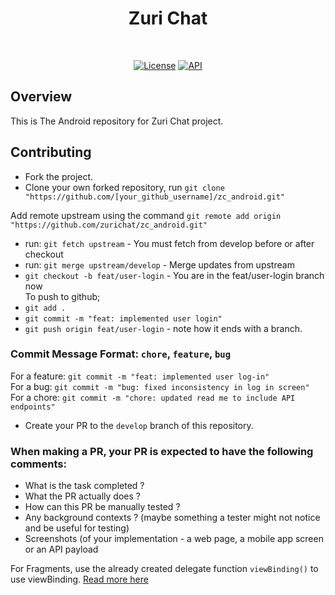<h1 align="center">Zuri Chat</h1></br>
<p align="center">
  <a href="https://github.com/zurichat/zc_android/actions/workflows/android_build.yml"><img alt="License" src="https://github.com/zurichat/zc_android/actions/workflows/android_build.yml/badge.svg"/></a>
  <a href="https://android-arsenal.com/api?level=21"><img alt="API" src="https://img.shields.io/badge/API-21%2B-brightgreen.svg?style=flat"/></a>
</p>

## Overview
This is The Android repository for Zuri Chat project.

## Contributing
- Fork the project.
- Clone your own forked repository, run `git clone "https://github.com/[your_github_username]/zc_android.git"`

Add remote upstream using the command `git remote add origin "https://github.com/zurichat/zc_android.git"`

- run: `git fetch upstream` - You must fetch from develop before or after checkout<br/>
- run: `git merge upstream/develop` - Merge updates from upstream<br/>
- `git checkout -b feat/user-login` - You are in the feat/user-login branch now<br/>
To push to github;<br/>
- `git add .`<br/>
- `git commit -m "feat: implemented user login"`<br/>
- `git push origin feat/user-login` - note how it ends with a branch. <br/>

### Commit Message Format: `chore`, `feature`, `bug`
For a feature: `git commit -m "feat: implemented user log-in"`<br/>
For a bug: `git commit -m "bug: fixed inconsistency in log in screen"`<br/>
For a chore: `git commit -m "chore: updated read me to include API endpoints"`<br/>

- Create your PR to the `develop` branch of this repository.
### When making a PR, your PR is expected to have the following comments:<br/>
- What is the task completed ?<br/>
- What the PR actually does  ?<br/>
- How can this PR be manually tested ?<br/>
- Any background contexts ? (maybe something a tester might not notice and be useful for testing)
- Screenshots (of your implementation - a web page, a mobile app screen or an API payload

For Fragments, use the already created delegate function `viewBinding()` to use viewBinding. [Read more here]("https://zhuinden.medium.com/simple-one-liner-viewbinding-in-fragments-and-activities-with-kotlin-961430c6c07c")
